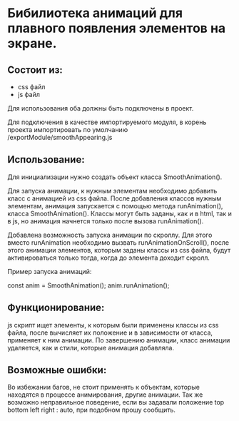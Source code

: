 # Бибилиотека анимаций для плавного появления элементов на экране.

## Состоит из: 

* css файл
* js файл

Для использования оба должны быть подключены в проект.

Для подключения в качестве импортируемого модуля, в корень проекта импортировать по умолчанию
/exportModule/smoothAppearing.js 

## Использование:

Для инициализации нужно создать объект класса SmoothAnimation().

Для запуска анимации, к нужным элементам необходимо добавить класс с анимацией из css файла. После добавления классов нужным элементам, анимация запускается с помощью метода runAnimation(), класса SmoothAnimation().
Классы могут быть заданы, как и в html, так и в js, но анимация начнется только после вызова runAnimation().

Добавлена возможность запуска анимации по скроллу. Для этого вместо runAnimation необходимо вызвать runAnimationOnScroll(), после этого анимации элементов, которым заданы классы из css файла, будут активироваться только тогда, когда до элемента доходит скролл.

Пример запуска анимаций:

const anim = SmoothAnimation();
anim.runAnimation();

## Функционирование:

js скрипт ищет элементы, к которым были применены классы из css файла, после вычисляет их положение и в зависимости от класса, применяет к ним анимации. По завершению анимации, класс анимации удаляется, как и стили, которые анимация добавляла.

## Возможные ошибки:

Во избежании багов, не стоит применять к объектам, которые находятся в процессе анимирования, другие анимации.
Так же возможно неправильное поведение, если вы задавали положение top bottom left right : auto,
при подобном прошу сообщить.